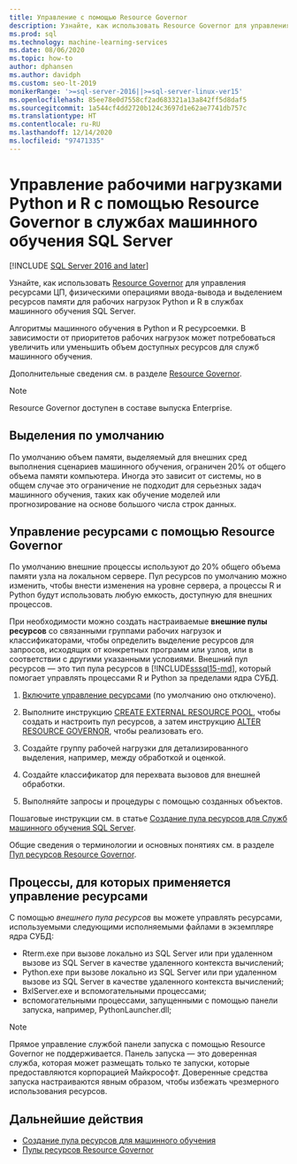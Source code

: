 ```yaml
---
title: Управление с помощью Resource Governor
description: Узнайте, как использовать Resource Governor для управления ресурсами ЦП, физическими операциями ввода-вывода и выделением ресурсов памяти для рабочих нагрузок Python и R в службах машинного обучения SQL Server.
ms.prod: sql
ms.technology: machine-learning-services
ms.date: 08/06/2020
ms.topic: how-to
author: dphansen
ms.author: davidph
ms.custom: seo-lt-2019
monikerRange: '>=sql-server-2016||>=sql-server-linux-ver15'
ms.openlocfilehash: 85ee78e0d7558cf2ad683321a13a842ff5d8daf5
ms.sourcegitcommit: 1a544cf4dd2720b124c3697d1e62ae7741db757c
ms.translationtype: HT
ms.contentlocale: ru-RU
ms.lasthandoff: 12/14/2020
ms.locfileid: "97471335"
---
```

# <a name="manage-python-and-r-workloads-with-resource-governor-in-sql-server-machine-learning-services"></a>Управление рабочими нагрузками Python и R с помощью Resource Governor в службах машинного обучения SQL Server
[!INCLUDE [SQL Server 2016 and later](../../includes/applies-to-version/sqlserver2016.md)]

Узнайте, как использовать [Resource Governor](../../relational-databases/resource-governor/resource-governor.md) для управления ресурсами ЦП, физическими операциями ввода-вывода и выделением ресурсов памяти для рабочих нагрузок Python и R в службах машинного обучения SQL Server.

Алгоритмы машинного обучения в Python и R ресурсоемки. В зависимости от приоритетов рабочих нагрузок может потребоваться увеличить или уменьшить объем доступных ресурсов для служб машинного обучения.

Дополнительные сведения см. в разделе [Resource Governor](../../relational-databases/resource-governor/resource-governor.md).

> [!NOTE] 
> Resource Governor доступен в составе выпуска Enterprise.

## <a name="default-allocations"></a>Выделения по умолчанию

По умолчанию объем памяти, выделяемый для внешних сред выполнения сценариев машинного обучения, ограничен 20% от общего объема памяти компьютера. Иногда это зависит от системы, но в общем случае это ограничение не подходит для серьезных задач машинного обучения, таких как обучение моделей или прогнозирование на основе большого числа строк данных. 

## <a name="manage-resources-with-resource-governor"></a>Управление ресурсами с помощью Resource Governor
 
По умолчанию внешние процессы используют до 20% общего объема памяти узла на локальном сервере. Пул ресурсов по умолчанию можно изменить, чтобы внести изменения на уровне сервера, а процессы R и Python будут использовать любую емкость, доступную для внешних процессов.

При необходимости можно создать настраиваемые **внешние пулы ресурсов** со связанными группами рабочих нагрузок и классификаторами, чтобы определить выделение ресурсов для запросов, исходящих от конкретных программ или узлов, или в соответствии с другими указанными условиями. Внешний пул ресурсов — это тип пула ресурсов в [!INCLUDE[sssql15-md](../../includes/sssql15-md.md)], который помогает управлять процессами R и Python за пределами ядра СУБД.

1. [Включите управление ресурсами](../../relational-databases/resource-governor/enable-resource-governor.md) (по умолчанию оно отключено).

2. Выполните инструкцию [CREATE EXTERNAL RESOURCE POOL](../../t-sql/statements/create-external-resource-pool-transact-sql.md), чтобы создать и настроить пул ресурсов, а затем инструкцию [ALTER RESOURCE GOVERNOR](../../t-sql/statements/alter-resource-governor-transact-sql.md), чтобы реализовать его.

3. Создайте группу рабочей нагрузки для детализированного выделения, например, между обработкой и оценкой.

4. Создайте классификатор для перехвата вызовов для внешней обработки.

5. Выполняйте запросы и процедуры с помощью созданных объектов.

Пошаговые инструкции см. в статье [Создание пула ресурсов для Служб машинного обучения SQL Server](create-external-resource-pool.md).

Общие сведения о терминологии и основных понятиях см. в разделе [Пул ресурсов Resource Governor](../../relational-databases/resource-governor/resource-governor-resource-pool.md).

## <a name="processes-under-resource-governance"></a>Процессы, для которых применяется управление ресурсами
  
 С помощью *внешнего пула ресурсов* вы можете управлять ресурсами, используемыми следующими исполняемыми файлами в экземпляре ядра СУБД:

+ Rterm.exe при вызове локально из SQL Server или при удаленном вызове из SQL Server в качестве удаленного контекста вычислений;
+ Python.exe при вызове локально из SQL Server или при удаленном вызове из SQL Server в качестве удаленного контекста вычислений;
+ BxlServer.exe и вспомогательными процессами;
+ вспомогательными процессами, запущенными с помощью панели запуска, например, PythonLauncher.dll;
  
> [!NOTE]
> Прямое управление службой панели запуска с помощью Resource Governor не поддерживается. Панель запуска — это доверенная служба, которая может размещать только те запуски, которые предоставляются корпорацией Майкрософт. Доверенные средства запуска настраиваются явным образом, чтобы избежать чрезмерного использования ресурсов.
  
## <a name="next-steps"></a>Дальнейшие действия

+ [Создание пула ресурсов для машинного обучения](create-external-resource-pool.md)
+ [Пулы ресурсов Resource Governor](../../relational-databases/resource-governor/resource-governor-resource-pool.md)
